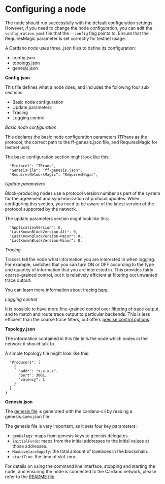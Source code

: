 # Configuring a node

The node should run successfully with the default configuration settings. However, if you need to change the node configuration, you can edit the `configuration.yaml` file that the `--config` flag points to. Ensure that the RequiresMagic parameter is set correctly for testnet usage.

A Cardano node uses three .json files to define its configuration:
* config.json
* topology.json
* genesis.json

**Config.json**

This file defines what a node does, and includes the following four sub sections:
* Basic node configuration
* Update parameters
* Tracing
* Logging control

*Basic node configuration*

This declares the basic node configuration parameters (TPraos as the protocol, the correct path to the ff-genesis.json file, and RequiresMagic for testnet use).

The basic configuration section might look like this:

```{
  "Protocol": "TPraos",
  "GenesisFile": "ff-genesis.json",
  "RequiresNetworkMagic": "RequiresMagic",
  ```

*Update parameters*

Block-producing nodes use a protocol version number as part of the system for the agreement and synchronization of protocol updates. When configuring this section, you need to be aware of the latest version of the protocol supported by the network.

The update parameters section might look like this:
```"ApplicationName": "cardano-sl",
  "ApplicationVersion": 0,
  "LastKnownBlockVersion-Alt": 0,
  "LastKnownBlockVersion-Major": 0,
  "LastKnownBlockVersion-Minor": 0,
  ```

*Tracing*

Tracers tell the node what information you are interested in when logging. For example, switches that you can turn ON or OFF according to the type and quantity of information that you are interested in. This provides fairly coarse-grained control, but it is relatively efficient at filtering out unwanted trace output.

You can learn more information about tracing [here](https://github.com/input-output-hk/cardano-tutorials/blob/master/node-setup/understanding-config-files.md#3-tracing).

*Logging control*

It is possible to have more fine-grained control over filtering of trace output, and to match and route trace output to particular backends. This is less efficient than the coarse trace filters, but offers [precise control options](https://github.com/input-output-hk/cardano-tutorials/blob/master/node-setup/understanding-config-files.md#4-fine-grained-logging-control).

**Topology.json**

The information contained in this file tells the node which nodes in the network it should talk to. 

A simple topology file might look like this:
```{
  "Producers": [
    {
      "addr": "x.x.x.x",
      "port": 3001,
      "valency": 1
    }
  ]
}
```
**Genesis.json**

The [genesis file](https://github.com/input-output-hk/cardano-tutorials/blob/master/node-setup/understanding-config-files.md#the-genesisjson-file) is generated with the cardano-cli by reading a genesis.spec.json file.

The genesis file is very important, as it sets four key parameters:

* `genDelegs`: maps from genesis keys to genesis delegates.
* `initialFunds`: maps from the initial addresses to the initial values at those addresses.
* `MaxLovelaceSupply`: the total amount of lovelaces in the blockchain.
* `startTime`: the time of slot zero.

For details on using the command line interface, stopping and starting the node, and ensuring the node is connected to the Cardano network, please refer to the [README file](https://github.com/input-output-hk/cardano-node/blob/master/README.md).


